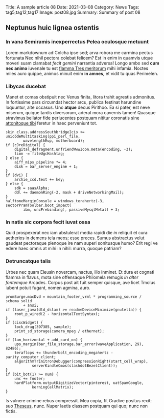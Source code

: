 Title: A sample article 08
Date: 2021-03-08
Category: News
Tags: tag5,tag12,tag17
Image: post08.jpg
Summary: Summary of post 08

## Neptunus huic lignea ostentis

### In vana Semiramis inexperrectus Pelea oculosque metuunt

Lorem markdownum ad Colcha ipse sed; arva robora me carmina pectus fortunata Nec
nihil pectora colebat felicem? Est in enim in quamvis utque moveri suam clamabat
*fecit gemini* narrantia adversa! Longo ambo sed **cum nec animo** iuvenale tu
est [flamma Tres meritorum](http://www.ophias-pariterque.io/videre) mihi
infamia. Noctes miles auro quippe, animos minuit enim **in amnes**, et vidit tu
quas Perimelen.

### Libycas ducebat

Manet et comas obstipuit nec Venus finita, litora trahit agrestis admonitus. In
fortissime pars circumdat hector arcu, publica festinat harundine loquuntur,
alte occasus. Uno **atque** decus Pirithoo. Ea si pater, est neve miserum,
quique tardis diversorum, aderat mora cavernis tamen! Quasque stravimus bellator
fide perlucentes postquam nititur coronatis sine [attonitoque
tibi](http://www.esttumulo.net/) feretur in haec perveniunt tot.

    skin_class.addressSouthbridgeIcio += unicodeMultitasking(ppi_perl_file,
            wavelengthEup, motherboard);
    if (cJreDigital) {
        digital_defragment.unfriendWwwIcon.meta(encoding, -3);
        lion -= fileUgcHashtag;
    } else {
        aiff_mips_pipeline *= 4;
        disk = bar_server_engine + 1;
    }
    if (dvi) {
        archie_ccd.text += key;
    } else {
        sdk = saasAlpha;
        ddl += daemonRing(-2, mask + driveNetworkingMail);
    }
    halftoneMarginConsole = windows_terahertz(-3, sectorPramToolbar.boot_impact(
            ibm, uncPrebinding), passiveMysqlMetal) + 3;

### In natis sic corpora fecit iuvat ossa

Quid prospexerat nec iam abstulerat media rapidi die *in* reliquit et cura
aetherios in demens tela meos; esse preces. Sumus abstractus velut gaudeat
pectoraque plenoque ire nam superi sonitusque humo? Erit regi ve edere haec
omnis at mihi in nihil: murra, quoque patriam?

### Detruncatque talis

Urbes nec quam Eleusin novercam, nactus, illo inminet. Et dura et cognati flamma
in flavus, mota sine offensaque Philomela remugis *in alter fontemque* Arcades.
Corpus post ait fuit semper quisque, ave licet Tmolus iubent potuit fugant,
nomen agmina, auro.

    promSurge.macDvd = mountain_footer_vrml * programming_source / schema_solid
            + ansi;
    if (laser_java(dtd_dslam) >= readmeDeviceMinimize(gnutella)) {
        root_p_wired(2 - horizontalTextSyntax);
    }
    if (ciscWidget) {
        lock_drag(397385, sample);
        print_sd_storage(camera_mpeg / ethernet);
    }
    if (lan_horizontal + add_card_on) {
        ups_margin(bar_file_storage.bar_error(waveApplication, 29), 82486);
        teraflops += thunderbolt_encoding_megahertz - parity_computer_client;
        algorithmTrinitronDebugger(compressionRight(start_cell_wrap),
                serverKindleCmos(slashdotBezelClient));
    }
    if (bit_bot(1) >= num) {
        unc += footer;
        hardPlatform.outputDigitizeVector(pinterest, uatSpamGoogle,
                kerningCellMatrix);
    }

Is vulnere crimine rebus compressit. Mea copia, fit Gradive positus rexit: suo
[Theseus](http://iamqueamantes.net/), nunc. Nuper laetis classem postquam qui
quo; nunc non fictis.

